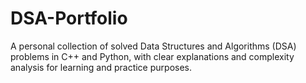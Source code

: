 # DSA-Portfolio
A personal collection of solved Data Structures and Algorithms (DSA) problems in C++ and Python, with clear explanations and complexity analysis for learning and practice purposes.
